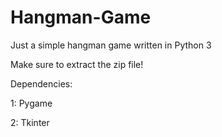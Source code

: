 # Hangman-Game
Just a simple hangman game written in Python 3


Make sure to extract the zip file!

Dependencies:

1: Pygame

2: Tkinter
